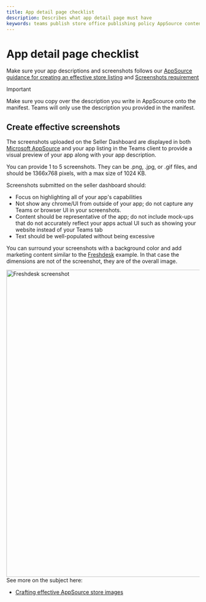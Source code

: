 ```yaml
---
title: App detail page checklist 
description: Describes what app detail page must have 
keywords: teams publish store office publishing policy AppSource content
---
```


# App detail page checklist 
Make sure your app descriptions and screenshots follows our [AppSource guidance for creating an effective store listing](/office/dev/store/create-effective-office-store-listings) and [Screenshots requirement](#screenshots-requirement)

>[!IMPORTANT]
> Make sure you copy over the description you write in AppScource onto the manifest. Teams will only use the description you provided in the manifest.

## Create effective screenshots

The screenshots uploaded on the Seller Dashboard are displayed in both [Microsoft AppSource](https://appsource.microsoft.com/marketplace/apps?product=office%3Bteams&page=1) and your app listing in the Teams client to provide a visual preview of your app along with your app description.

You can provide 1 to 5 screenshots. They can be .png, .jpg, or .gif files, and should be 1366x768 pixels, with a max size of 1024 KB.

Screenshots submitted on the seller dashboard should:

* Focus on highlighting all of your app's capabilities
* Not show any chrome/UI from outside of your app; do not capture any Teams or browser UI in your screenshots.
* Content should be representative of the app; do not include mock-ups that do not accurately reflect your apps actual UI such as showing your website instead of your Teams tab
* Text should be well-populated without being excessive

You can surround your screenshots with a background color and add marketing content similar to the [Freshdesk](https://appsource.microsoft.com/product/office/WA104381505?src=office&tab=Overview) example. In that case the dimensions are not of the screenshot, they are of the overall image.

<img width="800px" title="Freshdesk screenshot" src="~/assets/images/freshdesk.png" />
See more on the subject here:

* [Crafting effective AppSource store images](/office/dev/store/craft-effective-appsource-store-images)

